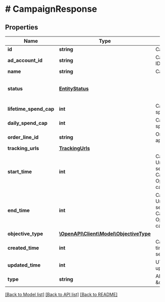 # # CampaignResponse

## Properties

Name | Type | Description | Notes
------------ | ------------- | ------------- | -------------
**id** | **string** | Campaign ID. |
**ad_account_id** | **string** | Campaign&#39;s Advertiser ID. |
**name** | **string** | Campaign name. | [optional]
**status** | [**EntityStatus**](EntityStatus.md) |  | [optional] [default to 'ACTIVE']
**lifetime_spend_cap** | **int** | Campaign total spending cap. | [optional]
**daily_spend_cap** | **int** | Campaign daily spending cap. | [optional]
**order_line_id** | **string** | Order line ID that appears on the invoice. | [optional]
**tracking_urls** | [**TrackingUrls**](TrackingUrls.md) |  | [optional]
**start_time** | **int** | Campaign start time. Unix timestamp in seconds. Only used for Campaign Budget Optimization (CBO) campaigns. | [optional]
**end_time** | **int** | Campaign end time. Unix timestamp in seconds. Only used for Campaign Budget Optimization (CBO) campaigns. | [optional]
**objective_type** | [**\OpenAPI\Client\Model\ObjectiveType**](ObjectiveType.md) |  | [optional]
**created_time** | **int** | Campaign creation time. Unix timestamp in seconds. | [optional]
**updated_time** | **int** | UTC timestamp. Last update time. | [optional]
**type** | **string** | Always \&quot;campaign\&quot;. | [optional]

[[Back to Model list]](../../README.md#models) [[Back to API list]](../../README.md#endpoints) [[Back to README]](../../README.md)
